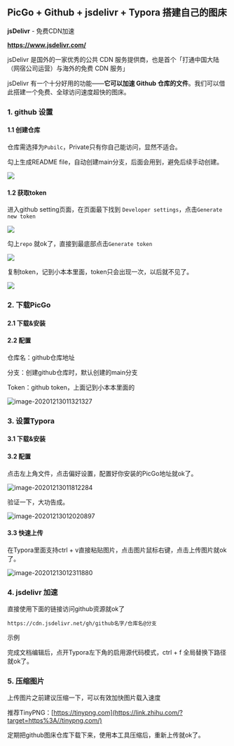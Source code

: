 ## PicGo + Github + jsdelivr + Typora  搭建自己的图床

**jsDelivr** - 免费CDN加速

**https://www.jsdelivr.com/**

jsDelivr 是国外的一家优秀的公共 CDN 服务提供商，也是首个「打通中国大陆（网宿公司运营）与海外的免费 CDN 服务」

jsDelivr 有一个十分好用的功能——**它可以加速 Github 仓库的文件**。我们可以借此搭建一个免费、全球访问速度超快的图床。

### 1. github 设置

#### 1.1 创建仓库

仓库需选择为`Pubilc`，Private只有你自己能访问，显然不适合。

勾上生成README file，自动创建main分支，后面会用到，避免后续手动创建。

![](https://cdn.jsdelivr.net/gh/claude-hub/cloud-img/2020/20201213005329.jpg)

#### 1.2 获取token

进入github setting页面，在页面最下找到 `Developer settings`，点击`Generate new token`

![](https://cdn.jsdelivr.net/gh/claude-hub/cloud-img/2020/20201213010246.jpg)

勾上`repo` 就ok了，直接到最底部点击`Generate token`

![](https://cdn.jsdelivr.net/gh/claude-hub/cloud-img/2020/20201213010654.jpg)

复制token，记到小本本里面，token只会出现一次，以后就不见了。

![](https://cdn.jsdelivr.net/gh/claude-hub/cloud-img/2020/20201213010825.jpg)

### 2. 下载PicGo

#### 2.1 下载&安装

[github地址]: https://github.com/Molunerfinn/picgo/releases

#### 2.2 配置

仓库名：github仓库地址

分支：创建github仓库时，默认创建的main分支

Token：github token，上面记到小本本里面的

![image-20201213011321327](https://cdn.jsdelivr.net/gh/claude-hub/cloud-img/2020/20201213011327.png)

### 3. 设置Typora

#### 3.1 下载&安装

[官网]: https://typora.io/#windows

#### 3.2 配置

点击左上角文件，点击偏好设置，配置好你安装的PicGo地址就ok了。

![image-20201213011812284](https://cdn.jsdelivr.net/gh/claude-hub/cloud-img/2020/20201213011813.png)

验证一下，大功告成。

![image-20201213012020897](https://cdn.jsdelivr.net/gh/claude-hub/cloud-img/2020/20201213012036.png)

#### 3.3 快速上传

在Typora里面支持ctrl + v直接粘贴图片，点击图片鼠标右键，点击上传图片就ok了。

![image-20201213012311880](https://cdn.jsdelivr.net/gh/claude-hub/cloud-img/2020/20201213012315.png)

### 4. jsdelivr 加速

直接使用下面的链接访问github资源就ok了

```
https://cdn.jsdelivr.net/gh/github名字/仓库名@分支
```

示例

[转换前]: https://raw.githubusercontent.com/claude-hub/cloud-img/main/2020/20201213012036.png
[转换后]: https://cdn.jsdelivr.net/gh/claude-hub/cloud-img/2020/20201213012036.png

完成文档编辑后，点开Typora左下角的启用源代码模式，ctrl + f 全局替换下路径就ok了。

### 5. 压缩图片

上传图片之前建议压缩一下，可以有效加快图片载入速度

推荐TinyPNG：[https://tinypng.com](https://link.zhihu.com/?target=https%3A//tinypng.com/)

定期把github图床仓库下载下来，使用本工具压缩后，重新上传就ok了。